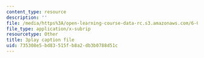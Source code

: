 ```yaml
---
content_type: resource
description: ''
file: /media/https%3A/open-learning-course-data-rc.s3.amazonaws.com/6-00sc-introduction-to-computer-science-and-programming-spring-2011/735308e5bd83515fb8a2db3b0788d51c_hGQw3KJ7i6Q.vtt
file_type: application/x-subrip
resourcetype: Other
title: 3play caption file
uid: 735308e5-bd83-515f-b8a2-db3b0788d51c
---
```

